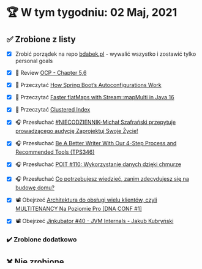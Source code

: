 # 🏆 W tym tygodniu: 02 Maj, 2021


## ✅ Zrobione z listy
- [x] Zrobić porządek na repo [bdabek.pl](https://github.com/BartoszDabek/bdabek.pl) - wywalić wszystko i zostawić tylko personal goals
- [x] 📗 Review [OCP - Chapter 5,6](https://www.amazon.com/OCP-Certified-Professional-Programmer-1Z0-809-dp-1119067901/dp/1119067901/ref=mt_other?_encoding=UTF8&me=&qid=)
- [x] 📗 Przeczytać [How Spring Boot’s Autoconfigurations Work](https://www.marcobehler.com/guides/spring-boot)
- [x] 📗 Przeczytać [Faster flatMaps with Stream::mapMulti in Java 16](https://nipafx.dev/java-16-stream-mapmulti/)
- [x] 📗 Przeczytać [Clustered Index](https://vladmihalcea.com/clustered-index/)
- [x] 🎧 Przesłuchać [#NIECODZIENNIK-Michał Szafrański przepytuje prowadzącego audycję Zaprojektuj Swoje Życie!](https://zaprojektujswojezycie.pl/niecodziennik-michal-szafranski-przepytuje-prowadzacego-audycje-zaprojektuj-swoje-zycie/)
- [x] 🎧 Przesłuchać [Be A Better Writer With Our 4-Step Process and Recommended Tools (TPS346)](https://www.asianefficiency.com/podcasts/346-better-writing/)
- [x] 🎧 Przesłuchać [POIT #110: Wykorzystanie danych dzięki chmurze](https://porozmawiajmyoit.pl/poit-110-wykorzystanie-danych-dzieki-chmurze/)
- [x] 🎧 Przesłuchać [Co potrzebujesz wiedzieć, zanim zdecydujesz się na budowę domu?](https://blog.poradnik-budowlany.com/budowac-dom-co-trzeba-wiedziec-przed-budowa-domu/)
- [x] 📽️ Obejrzeć [Architektura do obsługi wielu klientów, czyli MULTITENANCY Na Poziomie Pro [DNA CONF #1]](https://youtu.be/kvQs6ZDGuXM)
- [x] 📽️ Obejrzeć [Jinkubator #40 - JVM Internals - Jakub Kubryński](https://youtu.be/rWdgla54bcc)


### ✔️ Zrobione dodatkowo


## ❌ Nie zrobione


## 📝 W następnym tygodniu
- [ ] 📗 Review [OCP - Chapter 7](https://www.amazon.com/OCP-Certified-Professional-Programmer-1Z0-809-dp-1119067901/dp/1119067901/ref=mt_other?_encoding=UTF8&me=&qid=)
- [ ] 📗 Przeczytać [Trunk Based Development: Introduction](https://trunkbaseddevelopment.com/)
- [ ] 📗 Przeczytać [ES6 Destructuring in TypeScript](https://medium.com/@rileyhilliard/es6-destructuring-in-typescript-4c048a8e9e15)
- [ ] 📗 Przeczytać [6 Ways to Unsubscribe from Observables in Angular](https://blog.bitsrc.io/6-ways-to-unsubscribe-from-observables-in-angular-ab912819a78f)
- [ ] 🎧 Przesłuchać [Polski crowdfunding udziałowy i jego ocena w 2021 roku](https://inwestomat.eu/polski-crowdfunding-udzialowy/)
- [ ] 🎧 Przesłuchać [10 najczęstszych błędów podczas wyboru i zakupu działki](https://blog.poradnik-budowlany.com/10-najczestszych-bledow-podczas-wyboru-i-zakupu-dzialki/)
- [ ] 🎧 Przesłuchać [Episode 109: Digital Marketing with Kevin Urrutia](https://www.programmingthrowdown.com/2021/03/episode-109-digital-marketing-with.html)
- [ ] 🎧 Przesłuchać [#102 Jak oglądanie telewizji wpływa na nasz status finansowy? – Radek Budnicki](https://generali-investments.pl/contents/display-article/klient-indywidualny/102-jak-ogladanie-telewizji-wplywa-na-nasz-status-finansowy-radek-budnicki)
- [ ] 🎧 Przesłuchać [063 – DISC D3, czyli dlaczego czasem łatwiej/trudniej porozumieć się w zespole; wartości, postawy, role, komunikacja, Anna Sarnacka-Smith, Effectiveness](https://piotrbucki.pl/063)
- [ ] 📽️ Obejrzeć [Na co cierpi Twoja architektura i jak się tych błędów wystrzegać? [DNA CONF #2]](https://youtu.be/4ubBotYed9Y)
- [ ] 📽️ Obejrzeć [Continuous Integration vs Feature Branch Workflow](https://youtu.be/v4Ijkq6Myfc)


### ⭐ Podsumowanie:
Ten tydzień to była ciągła huśtawka nastrojów, ale końcowo wszystko wyszło idealnie - przynajmniej na moment kiedy to piszę (niedziela rano). Jeżeli chodzi o rzeczy, które miałem zrobić to wszystko wyszło według planu, choć muszę przyznać, że nie jest to plan jakoś specjalnie wymagający ode mnie dużego zaangażowania :D. Chciałbym szybciej ogarnąć te egzaminy certyfikujące z Javy i być może się zmuszę, żeby do tego przysiąść i mieć to szybciej z głowy. Dużo się teraz dzieje... będzie ciekawie to czytać na koniec roku (mam nadzieję).
